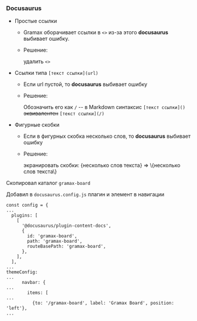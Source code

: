 ### **Docusaurus** 

-  Простые ссылки

   -  Gramax оборачивает ссылки в `<>` из-за этого **docusaurus** выбивает ошибку.

   -  Решение:

      удалить `<>`

-  Ссылки типа `[текст ссылки](url)`

   -  Если url пустой, то **docusaurus** выбивает ошибку

   -  Решение:

      Обозначить его как `/` -- в Markdown синтаксис `[текст ссылки]()` ~~эквивалентен~~ `[текст ссылки](/)`

-  Фигурные скобки

   -  Если в фигурных скобка несколько слов, то **docusaurus** выбивает ошибку

   -  Решение:

      экранировать скобки: {несколько слов текста} => \\{несколько слов текста\\}

Скопировал каталог `gramax-board` 

Добавил в `docusaurus.config.js` плагин и элемент в навигации

```
const config = {
...
  plugins: [
    [
      '@docusaurus/plugin-content-docs',
      {
        id: 'gramax-board',
        path: 'gramax-board',
        routeBasePath: 'gramax-board',
      },
    ],
  ],
...
themeConfig:
...
      navbar: {
...
        items: [
...
          {to: '/gramax-board', label: 'Gramax Board', position: 'left'},
...
```
